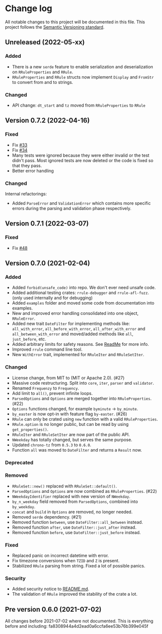 # Change log

All notable changes to this project will be documented in this file.
This project follows the [Semantic Versioning standard](https://semver.org/).

## Unreleased (2022-05-xx)

### Added

- There is a new `serde` feature to enable serialization and deserialization on `RRuleProperties` and `RRule`.
- `RRuleProperties` and `RRule` structs now implement `Display` and `FromStr` to convert from and to strings.

### Changed

- API change: `dt_start` and `tz` moved from `RRuleProperties` to `RRule`
 
## Version 0.7.2 (2022-04-16)

### Fixed

- Fix [#33](https://github.com/fmeringdal/rust-rrule/issues/33)
- Fix [#34](https://github.com/fmeringdal/rust-rrule/issues/34)
- Many tests were ignored because they were either invalid or the test didn't pass. Most ignored tests are now deleted or the code is fixed so that they pass.
- Better error handling

### Changed

Internal refactorings:

- Added `ParseError` and `ValidationError` which contains more specific errors during the parsing and validation phase respectively.

## Version 0.7.1 (2022-03-07)

### Fixed

- Fix [#48](https://github.com/fmeringdal/rust-rrule/issues/48)

## Version 0.7.0 (2021-02-04)

### Added

- Added `forbid(unsafe_code)` into repo. We don't ever need unsafe code.
- Added additional testing crates: `rrule-debugger` and `rrule-afl-fuzz`.
  (only used internally and for debugging)
- Added `examples` folder and moved some code from documentation into examples.
- New and improved error handling consolidated into one object, `RRuleError`.
- Added new trait `DateFilter` for implementing methods like:
  `all_with_error`, `all_before_with_error`, `all_after_with_error` and `all_between_with_error` and moved/added methods like `all`, `just_before`, etc.
- Added arbitrary limits for safety reasons.
  See [ReadMe](README.md#validation_limits) for more info.
- Improved `rrule` command line tool.
- New `WithError` trait, implemented for `RRuleIter` and `RRuleSetIter`.

### Changed

- License change, from MIT to (MIT or Apache 2.0). (#27)
- Massive code restructuring. Split into `core`, `iter`, `parser` and `validator`.
- Renamed `Frequenzy` to `Frequency`.
- Add limit to `all()`, prevent infinite loops.
- `ParsedOptions` and `Options` are merged together into `RRuleProperties`. (#22)
- `Options` functions changed, for example `byminute` -> `by_minute`.
- `by_easter` is now opt-in with feature flag `by-easter`. (#26)
- `RRule` can only be crated using `new` function with a valid `RRuleProperties`.
- `RRule.option` is no longer public, but can be read by using `get_properties()`.
- `RRuleIter` and `RRuleSetIter` are now part of the public API.
- `NWeekday` has totally changed, but serves the same purpose.
- Updated `chrono-tz` from `0.5.3` to `0.6.0`.
- Function `all` was moved to `DateFilter` and returns a `Result` now.

### Deprecated

### Removed

- `RRuleSet::new()` replaced with `RRuleSet::default()`.
- `ParsedOptions` and `Options` are now combined as `RRuleProperties`. (#22)
- `NWeekdayIdentifier` replaced with new version of `NWeekday`.
- `by_n_weekday` field removed from `ParsedOptions`, combined into `by_weekday`.
- `concat` and `build` in `Options` are removed, no longer needed.
- Removed `serde` dependency. (#21)
- Removed function `between`, use `DateFilter::all_between` instead.
- Removed function `after`, use `DateFilter::just_after` instead.
- Removed function `before`, use `DateFilter::just_before` instead.

### Fixed

- Replaced panic on incorrect datetime with error.
- Fix timezone conversions when `TZID` and `Z` is present.
- Stabilized `RRule` parsing from string. Fixed a lot of possible panics.

### Security

- Added security notice to [README.md](README.md).
- The validation of `RRule` improved the stability of the crate a lot.

## Pre version 0.6.0 (2021-07-02)

All changes before 2021-07-02 where not documented.
This is everything before and including: fa8308944a4d2ead0a6ccfa6ee53b76b399e045f
